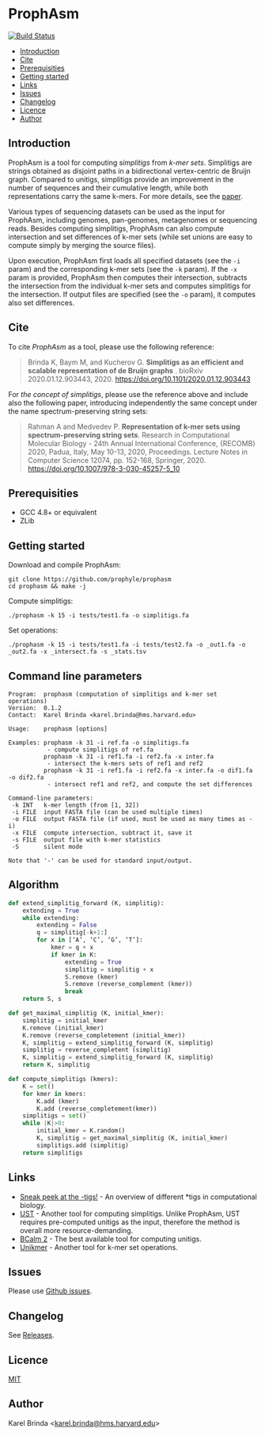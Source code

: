 # ProphAsm

[![Build Status](https://travis-ci.org/prophyle/prophasm.svg?branch=master)](https://travis-ci.org/prophyle/prophasm)

<!-- vim-markdown-toc GFM -->

* [Introduction](#introduction)
* [Cite](#cite)
* [Prerequisities](#prerequisities)
* [Getting started](#getting-started)
* [Links](#links)
* [Issues](#issues)
* [Changelog](#changelog)
* [Licence](#licence)
* [Author](#author)

<!-- vim-markdown-toc -->

## Introduction

ProphAsm is a tool for computing *simplitigs* from *k-mer sets*. Simplitigs are
strings obtained as disjoint paths in a bidirectional vertex-centric
de Bruijn graph. Compared to unitigs, simplitigs provide an improvement in the
number of sequences and their cumulative length, while both representations
carry the same k-mers. For more details, see the
[paper](https://doi.org/10.1101/2020.01.12.903443).

Various types of sequencing datasets can be used as the input for
ProphAsm, including genomes, pan-genomes, metagenomes or sequencing reads.
Besides computing simplitigs, ProphAsm can also compute intersection
and set differences of k-mer
sets (while set unions are easy to compute simply by merging the source files).

Upon execution, ProphAsm first loads all specified datasets (see the `-i`
param) and the corresponding k-mer sets (see the `-k` param). If the `-x` param
is provided, ProphAsm then computes their intersection, subtracts the
intersection from the individual k-mer sets and computes simplitigs for the
intersection. If output files are specified (see the `-o` param), it computes
also set differences.


## Cite

To cite _ProphAsm_ as a tool, please use the following reference:

> Brinda K, Baym M, and Kucherov G. **Simplitigs as an efficient and scalable representation of de Bruijn graphs**
. bioRxiv 2020.01.12.903443, 2020. https://doi.org/10.1101/2020.01.12.903443

For _the concept of simplitigs_, please use the reference above and include
also the following paper, introducing independently the same concept under the
name spectrum-preserving string sets:

> Rahman A and Medvedev P. **Representation of k-mer sets using
  spectrum-preserving string sets**. Research in Computational Molecular
  Biology - 24th Annual International Conference, {RECOMB} 2020, Padua, Italy,
  May 10-13, 2020, Proceedings. Lecture Notes in Computer Science 12074, pp.
  152-168, Springer, 2020. https://doi.org/10.1007/978-3-030-45257-5_10


## Prerequisities

* GCC 4.8+ or equivalent
* ZLib


## Getting started

Download and compile ProphAsm:

```
git clone https://github.com/prophyle/prophasm
cd prophasm && make -j
```

Compute simplitigs:

```
./prophasm -k 15 -i tests/test1.fa -o simplitigs.fa
```

Set operations:
```
./prophasm -k 15 -i tests/test1.fa -i tests/test2.fa -o _out1.fa -o _out2.fa -x _intersect.fa -s _stats.tsv
   ```


## Command line parameters

<!---
USAGE-BEGIN
-->
```
Program:  prophasm (computation of simplitigs and k-mer set operations)
Version:  0.1.2
Contact:  Karel Brinda <karel.brinda@hms.harvard.edu>

Usage:    prophasm [options]

Examples: prophasm -k 31 -i ref.fa -o simplitigs.fa
           - compute simplitigs of ref.fa
          prophasm -k 31 -i ref1.fa -i ref2.fa -x inter.fa
           - intersect the k-mers sets of ref1 and ref2
          prophasm -k 31 -i ref1.fa -i ref2.fa -x inter.fa -o dif1.fa -o dif2.fa
           - intersect ref1 and ref2, and compute the set differences

Command-line parameters:
 -k INT   k-mer length (from [1, 32])
 -i FILE  input FASTA file (can be used multiple times)
 -o FILE  output FASTA file (if used, must be used as many times as -i)
 -x FILE  compute intersection, subtract it, save it
 -s FILE  output file with k-mer statistics
 -S       silent mode

Note that '-' can be used for standard input/output.

```
<!---
USAGE-END
-->


## Algorithm

```python
def extend_simplitig_forward (K, simplitig):
	extending = True
	while extending:
		extending = False
		q = simplitig[-k+1:]
		for x in [‘A’, ‘C’, ‘G’, ‘T’]:
			kmer = q + x
			if kmer in K:
				extending = True
				simplitig = simplitig + x
				S.remove (kmer)
				S.remove (reverse_complement (kmer))
				break
	return S, s

def get_maximal_simplitig (K, initial_kmer):
	simplitig = initial_kmer
	K.remove (initial_kmer)
	K.remove (reverse_completement (initial_kmer))
	K, simplitig = extend_simplitig_forward (K, simplitig)
	simplitig = reverse_completent (simplitig)
	K, simplitig = extend_simplitig_forward (K, simplitig)
	return K, simplitig

def compute_simplitigs (kmers):
	K = set()
	for kmer in kmers:
		K.add (kmer)
		K.add (reverse_completement(kmer))
	simplitigs = set()
	while |K|>0:
		initial_kmer = K.random()
		K, simplitig = get_maximal_simplitig (K, initial_kmer)
		simplitigs.add (simplitig)
	return simplitigs
```

<!--
<img alt="Greedy assembly" src="figures/greedy_assembly.png" height="150px" width="540px" /><img alt="Subtraction of k-mer sets" src="figures/subtraction.png" height="180px" width="355px" />
-->

## Links

* [Sneak peek at the -tigs!](https://kamimrcht.github.io/webpage/tigs.html) - An overview of different *tigs in computational biology.
* [UST](https://github.com/medvedevgroup/UST/) - Another tool for computing simplitigs. Unlike ProphAsm, UST requires pre-computed unitigs as the input, therefore the method is overall more resource-demanding.
* [BCalm 2](https://github.com/GATB/bcalm) - The best available tool for computing unitigs.
* [Unikmer](https://github.com/shenwei356/unikmer) - Another tool for k-mer set operations.


## Issues

Please use [Github issues](https://github.com/prophyle/prophasm/issues).


## Changelog

See [Releases](https://github.com/prophyle/prophasm/releases).


## Licence

[MIT](https://github.com/prophyle/prophasm/blob/master/LICENSE)


## Author

Karel Brinda \<karel.brinda@hms.harvard.edu\>
